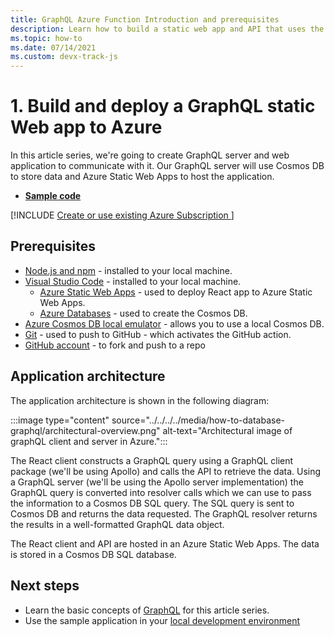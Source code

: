 ```yaml
---
title: GraphQL Azure Function Introduction and prerequisites 
description: Learn how to build a static web app and API that uses the Apollo GraphQL client and server libraries to build and run a trivia game app.
ms.topic: how-to
ms.date: 07/14/2021
ms.custom: devx-track-js
---
```


# 1. Build and deploy a GraphQL static Web app to Azure

In this article series, we're going to create GraphQL server and web application to communicate with it. Our GraphQL server will use Cosmos DB to store data and Azure Static Web Apps to host the application.

* [**Sample code**](https://github.com/Azure-Samples/js-e2e-graphql-cosmosdb-static-web-app)

[!INCLUDE [Create or use existing Azure Subscription ](../../../../includes/environment-subscription-h2.md)]

## Prerequisites

- [Node.js and npm](https://nodejs.org/en/download) - installed to your local machine.
- [Visual Studio Code](https://code.visualstudio.com/) - installed to your local machine. 
    - [Azure Static Web Apps](https://marketplace.visualstudio.com/items?itemName=ms-azuretools.vscode-azurestaticwebapps) - used to deploy React app to Azure Static Web Apps.
    - [Azure Databases](https://marketplace.visualstudio.com/items?itemName=ms-azuretools.vscode-cosmosdb) - used to create the Cosmos DB.
- [Azure Cosmos DB local emulator](/azure/cosmos-db/local-emulator) - allows you to use a local Cosmos DB. 
- [Git](https://git-scm.com/downloads) - used to push to GitHub - which activates the GitHub action.
- [GitHub account](https://github.com/join) - to fork and push to a repo

## Application architecture

The application architecture is shown in the following diagram:

:::image type="content" source="../../../../media/how-to-database-graphql/architectural-overview.png" alt-text="Architectural image of graphQL client and server in Azure.":::

The React client constructs a GraphQL query using a GraphQL client package (we'll be using Apollo) and calls the API to retrieve the data. Using a GraphQL server (we'll be using the Apollo server implementation) the GraphQL query is converted into resolver calls which we can use to pass the information to a Cosmos DB SQL query. The SQL query is sent to Cosmos DB and returns the data requested. The GraphQL resolver returns the results in a well-formatted GraphQL data object. 

The React client and API are hosted in an Azure Static Web Apps. The data is stored in a Cosmos DB SQL database.

## Next steps

* Learn the basic concepts of [GraphQL](graphql-basics.md) for this article series.
* Use the sample application in your [local development environment](local-development.md)
